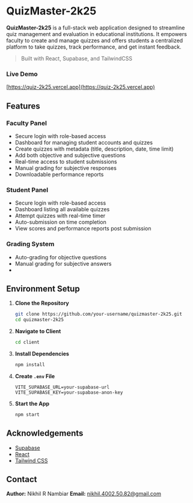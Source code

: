 # QuizMaster-2k25

**QuizMaster-2k25** is a full-stack web application designed to streamline quiz management and evaluation in educational institutions. It empowers faculty to create and manage quizzes and offers students a centralized platform to take quizzes, track performance, and get instant feedback.

> Built with React, Supabase, and TailwindCSS

### Live Demo

[https://quiz-2k25.vercel.app](https://quiz-2k25.vercel.app)

## Features

### Faculty Panel

- Secure login with role-based access
- Dashboard for managing student accounts and quizzes
- Create quizzes with metadata (title, description, date, time limit)
- Add both objective and subjective questions
- Real-time access to student submissions
- Manual grading for subjective responses
- Downloadable performance reports

### Student Panel

- Secure login with role-based access
- Dashboard listing all available quizzes
- Attempt quizzes with real-time timer
- Auto-submission on time completion
- View scores and performance reports post submission

### Grading System

- Auto-grading for objective questions
- Manual grading for subjective answers
- 
## Environment Setup

1. **Clone the Repository**
   ```bash
   git clone https://github.com/your-username/quizmaster-2k25.git
   cd quizmaster-2k25
   ```

2. **Navigate to Client**
   ```bash
   cd client
   ```

3. **Install Dependencies**
   ```bash
   npm install
   ```

4. **Create `.env` File**
   ```
   VITE_SUPABASE_URL=your-supabase-url
   VITE_SUPABASE_KEY=your-supabase-anon-key
   ```

5. **Start the App**
   ```bash
   npm start
   ```

## Acknowledgements

- [Supabase](https://supabase.com/)
- [React](https://reactjs.org/)
- [Tailwind CSS](https://tailwindcss.com/)

## Contact

**Author:** Nikhil R Nambiar 
**Email:** nikhil.4002.50.82@gmail.com

